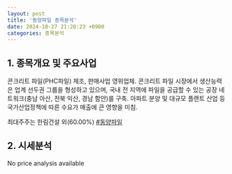 ```yaml
---
layout: post
title: '동양파일 종목분석'
date: 2024-10-27 21:20:23 +0900
categories: 종목분석
---
```


## 1. 종목개요 및 주요사업

콘크리트 파일(PHC파일) 제조, 판매사업 영위업체. 콘크리트 파일 시장에서 생산능력은 업계 선두권 그룹을 형성하고 있으며, 국내 전 지역에 파일을 공급할 수 있는 공장 네트워크(충남 아산, 전북 익산, 경남 함안)를 구축. 아파트 분양 및 대규모 플랜트 산업 등 국가산업정책에 따른 수요가 매출에 큰 영향을 미침.

최대주주는 한림건설 외(60.00%)
[#동양파일](#)

## 2. 시세분석

No price analysis available
